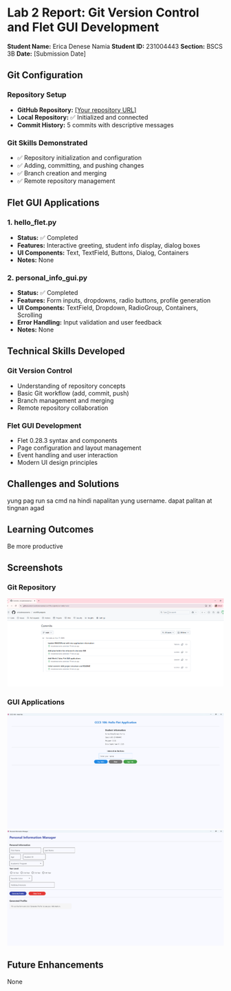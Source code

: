 # Lab 2 Report: Git Version Control and Flet GUI Development

**Student Name:** Erica Denese Namia
**Student ID:** 231004443
**Section:** BSCS 3B
**Date:** [Submission Date]

## Git Configuration

### Repository Setup
- **GitHub Repository:** [\[Your repository URL\]](https://github.com/ericadenesenamia/cccs106-projects)
- **Local Repository:** ✅ Initialized and connected
- **Commit History:** 5 commits with descriptive messages

### Git Skills Demonstrated
- ✅ Repository initialization and configuration
- ✅ Adding, committing, and pushing changes
- ✅ Branch creation and merging
- ✅ Remote repository management

## Flet GUI Applications

### 1. hello_flet.py
- **Status:** ✅ Completed
- **Features:** Interactive greeting, student info display, dialog boxes
- **UI Components:** Text, TextField, Buttons, Dialog, Containers
- **Notes:** None
### 2. personal_info_gui.py
- **Status:** ✅ Completed
- **Features:** Form inputs, dropdowns, radio buttons, profile generation
- **UI Components:** TextField, Dropdown, RadioGroup, Containers, Scrolling
- **Error Handling:** Input validation and user feedback
- **Notes:** None

## Technical Skills Developed

### Git Version Control
- Understanding of repository concepts
- Basic Git workflow (add, commit, push)
- Branch management and merging
- Remote repository collaboration

### Flet GUI Development
- Flet 0.28.3 syntax and components
- Page configuration and layout management
- Event handling and user interaction
- Modern UI design principles

## Challenges and Solutions

yung pag run sa cmd na hindi napalitan yung username. dapat palitan at tingnan agad 

## Learning Outcomes

Be more productive

## Screenshots

### Git Repository
![alt text](screenshot/commit.png)

### GUI Applications
![alt text](screenshot/hello_flet.png)
![alt text](screenshot/personal_info_gui.png)

## Future Enhancements

None